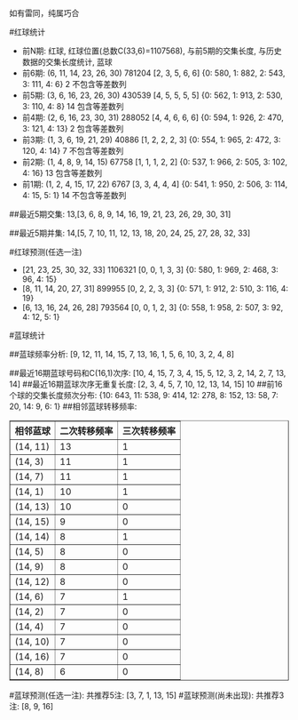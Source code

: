 <!-- 
.. title: 双色球2017077期(2017-07-04)数据分析报告
.. slug: slott-2017077-2017-07-04-report
.. date: 2017-07-05 08:00:00 UTC+08:00
.. tags: Lottery
.. link: 
.. description: 
.. type: text
-->

如有雷同，纯属巧合

<!-- TEASER_END-->

#红球统计

- 前N期: 红球, 红球位置(总数C(33,6)=1107568), 与前5期的交集长度, 与历史数据的交集长度统计, 蓝球
- 前6期: (6, 11, 14, 23, 26, 30) 781204 [2, 3, 5, 6, 6] {0: 580, 1: 882, 2: 543, 3: 111, 4: 6} 2 不包含等差数列
- 前5期: (3, 6, 16, 23, 26, 30) 430539 [4, 5, 5, 5, 5] {0: 562, 1: 913, 2: 530, 3: 110, 4: 8} 14 包含等差数列
- 前4期: (2, 6, 16, 23, 30, 31) 288052 [4, 4, 6, 6, 6] {0: 594, 1: 926, 2: 470, 3: 121, 4: 13} 2 包含等差数列
- 前3期: (1, 3, 6, 19, 21, 29) 40886 [1, 2, 2, 2, 3] {0: 554, 1: 965, 2: 472, 3: 120, 4: 14} 7 不包含等差数列
- 前2期: (1, 4, 8, 9, 14, 15) 67758 [1, 1, 1, 2, 2] {0: 537, 1: 966, 2: 505, 3: 102, 4: 16} 13 包含等差数列
- 前1期: (1, 2, 4, 15, 17, 22) 6767 [3, 3, 4, 4, 4] {0: 541, 1: 950, 2: 506, 3: 114, 4: 15, 5: 1} 14 不包含等差数列

##最近5期交集:
13,[3, 6, 8, 9, 14, 16, 19, 21, 23, 26, 29, 30, 31]

##最近5期并集:
14,[5, 7, 10, 11, 12, 13, 18, 20, 24, 25, 27, 28, 32, 33]

#红球预测(任选一注)

- [21, 23, 25, 30, 32, 33] 1106321 [0, 0, 1, 3, 3] {0: 580, 1: 969, 2: 468, 3: 96, 4: 15}
- [8, 11, 14, 20, 27, 31] 899955 [0, 2, 2, 3, 3] {0: 571, 1: 912, 2: 510, 3: 116, 4: 19}
- [6, 13, 16, 24, 26, 28] 793564 [0, 0, 1, 2, 3] {0: 558, 1: 958, 2: 507, 3: 92, 4: 12, 5: 1}

#蓝球统计

##蓝球频率分析:
[9, 12, 11, 14, 15, 7, 13, 16, 1, 5, 6, 10, 3, 2, 4, 8]

##最近16期蓝球号码和C(16,1)次序:
 [10, 4, 15, 7, 3, 4, 15, 5, 12, 3, 2, 14, 2, 7, 13, 14]
##最近16期蓝球次序无重复长度:
 [2, 3, 4, 5, 7, 10, 12, 13, 14, 15] 10
##前16个球的交集长度频次分布:
{10: 643, 11: 538, 9: 414, 12: 278, 8: 152, 13: 58, 7: 20, 14: 9, 6: 1}
##相邻蓝球转移频率:
 <table border="1" class="table table-striped dataframe">
  <thead>
    <tr style="text-align: right;">
      <th>相邻蓝球</th>
      <th>二次转移频率</th>
      <th>三次转移频率</th>
    </tr>
  </thead>
  <tbody>
    <tr>
      <td>(14, 11)</td>
      <td>13</td>
      <td>1</td>
    </tr>
    <tr>
      <td>(14, 3)</td>
      <td>11</td>
      <td>1</td>
    </tr>
    <tr>
      <td>(14, 7)</td>
      <td>11</td>
      <td>1</td>
    </tr>
    <tr>
      <td>(14, 1)</td>
      <td>10</td>
      <td>1</td>
    </tr>
    <tr>
      <td>(14, 13)</td>
      <td>10</td>
      <td>0</td>
    </tr>
    <tr>
      <td>(14, 15)</td>
      <td>9</td>
      <td>0</td>
    </tr>
    <tr>
      <td>(14, 14)</td>
      <td>8</td>
      <td>1</td>
    </tr>
    <tr>
      <td>(14, 5)</td>
      <td>8</td>
      <td>0</td>
    </tr>
    <tr>
      <td>(14, 9)</td>
      <td>8</td>
      <td>0</td>
    </tr>
    <tr>
      <td>(14, 12)</td>
      <td>8</td>
      <td>0</td>
    </tr>
    <tr>
      <td>(14, 6)</td>
      <td>7</td>
      <td>1</td>
    </tr>
    <tr>
      <td>(14, 2)</td>
      <td>7</td>
      <td>0</td>
    </tr>
    <tr>
      <td>(14, 4)</td>
      <td>7</td>
      <td>0</td>
    </tr>
    <tr>
      <td>(14, 10)</td>
      <td>7</td>
      <td>0</td>
    </tr>
    <tr>
      <td>(14, 16)</td>
      <td>7</td>
      <td>0</td>
    </tr>
    <tr>
      <td>(14, 8)</td>
      <td>6</td>
      <td>0</td>
    </tr>
  </tbody>
</table>
#蓝球预测(任选一注):
共推荐5注: [3, 7, 1, 13, 15]
#蓝球预测(尚未出现):
共推荐3注: [8, 9, 16]

